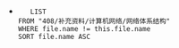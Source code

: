 *   
    ```dataview
	   LIST
	FROM "408/补充资料/计算机网络/网络体系结构"
	WHERE file.name != this.file.name
	SORT file.name ASC
    ```
